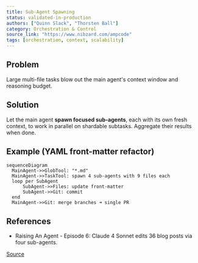 ```yaml
---
title: Sub-Agent Spawning
status: validated-in-production
authors: ["Quinn Slack", "Thorsten Ball"]
category: Orchestration & Control
source_link: "https://www.nibzard.com/ampcode"
tags: [orchestration, context, scalability]
---
```


## Problem
Large multi-file tasks blow out the main agent's context window and reasoning budget.

## Solution
Let the main agent **spawn focused sub-agents**, each with its own fresh context, to work in parallel on shardable subtasks. Aggregate their results when done.

## Example (YAML front-matter refactor)
```mermaid
sequenceDiagram
  MainAgent->>GlobTool: "*.md"
  MainAgent->>TaskTool: spawn 4 sub-agents with 9 files each
  loop per SubAgent
      SubAgent->>Files: update front-matter
      SubAgent->>Git: commit
  end
  MainAgent->>Git: merge branches ➜ single PR
```

## References

* Raising An Agent - Episode 6: Claude 4 Sonnet edits 36 blog posts via four sub-agents.

[Source](https://www.nibzard.com/ampcode)